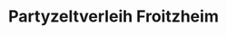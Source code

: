 ---
title: "Partyzeltverleih Froitzheim"
url: /bedburg/partyzeltverleih-froitzheim/
shop: Mieten
---